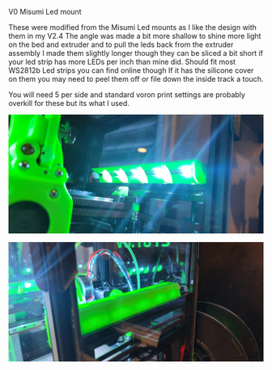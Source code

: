 V0 Misumi Led mount

These were modified from the Misumi Led mounts as I like the design with them in my V2.4 The angle was made a bit more shallow to shine more light on the bed and extruder and to pull the leds back from the extruder assembly I made them slightly longer though they can be sliced a bit short if your led strip has more LEDs per inch than mine did. Should fit most WS2812b Led strips you can find online though If it has the silicone cover on them you may need to peel them off or file down the inside track a touch.

You will need 5 per side and standard voron print settings are probably overkill for these but its what I used. 

![Alt text](https://github.com/GearNut/VoronUsers/blob/master/printer_mods/Gearnut/V0%20Misumi%20Led%20mount/20220813_184947.jpg)

![Alt text](https://github.com/GearNut/VoronUsers/blob/master/printer_mods/Gearnut/V0%20Misumi%20Led%20mount/20220813_184942.jpg)
